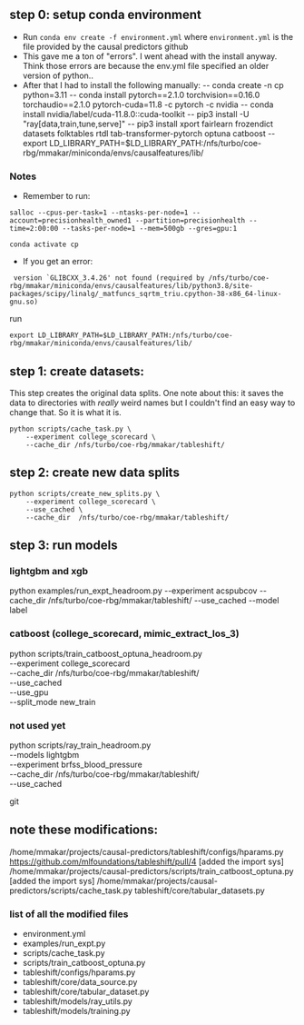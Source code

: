 ## step 0: setup conda environment
- Run `conda env create -f environment.yml` where `environment.yml` is the file provided by the causal predictors github
- This gave me a ton of "errors". I went ahead with the install anyway. Think those errors are because the env.yml file specified an older version of python..
- After that I had to install the following manually: 
-- conda create -n cp python=3.11
-- conda install pytorch==2.1.0 torchvision==0.16.0 torchaudio==2.1.0 pytorch-cuda=11.8 -c pytorch -c nvidia
-- conda install nvidia/label/cuda-11.8.0::cuda-toolkit
-- pip3 install -U "ray[data,train,tune,serve]"
-- pip3 install xport fairlearn frozendict datasets folktables rtdl tab-transformer-pytorch optuna catboost
-- export LD_LIBRARY_PATH=$LD_LIBRARY_PATH:/nfs/turbo/coe-rbg/mmakar/miniconda/envs/causalfeatures/lib/



### Notes
- Remember to run: 
```
salloc --cpus-per-task=1 --ntasks-per-node=1 --account=precisionhealth_owned1 --partition=precisionhealth --time=2:00:00 --tasks-per-node=1 --mem=500gb --gres=gpu:1

conda activate cp
```
- If you get an error: 
```
 version `GLIBCXX_3.4.26' not found (required by /nfs/turbo/coe-rbg/mmakar/miniconda/envs/causalfeatures/lib/python3.8/site-packages/scipy/linalg/_matfuncs_sqrtm_triu.cpython-38-x86_64-linux-gnu.so)
```
run
```
export LD_LIBRARY_PATH=$LD_LIBRARY_PATH:/nfs/turbo/coe-rbg/mmakar/miniconda/envs/causalfeatures/lib/
```

## step 1: create datasets: 
This step creates the original data splits. One note about this: it saves the data to directories with *really* weird names but I couldn't find an easy way to change that. So it is what it is. 
```
python scripts/cache_task.py \
    --experiment college_scorecard \
    --cache_dir /nfs/turbo/coe-rbg/mmakar/tableshift/
```
## step 2: create new data splits 
```
python scripts/create_new_splits.py \
    --experiment college_scorecard \
    --use_cached \
    --cache_dir  /nfs/turbo/coe-rbg/mmakar/tableshift/ 
```


## step 3: run models 
### lightgbm and xgb
python examples/run_expt_headroom.py --experiment acspubcov --cache_dir  /nfs/turbo/coe-rbg/mmakar/tableshift/ --use_cached --model label

### catboost (college_scorecard, mimic_extract_los_3)
python scripts/train_catboost_optuna_headroom.py \
    --experiment college_scorecard \
    --cache_dir  /nfs/turbo/coe-rbg/mmakar/tableshift/ \
    --use_cached \
    --use_gpu \
    --split_mode new_train 

### not used yet 
python scripts/ray_train_headroom.py \
    --models lightgbm \
    --experiment brfss_blood_pressure \
    --cache_dir  /nfs/turbo/coe-rbg/mmakar/tableshift/ \
    --use_cached



git 
## note these modifications: 
/home/mmakar/projects/causal-predictors/tableshift/configs/hparams.py
https://github.com/mlfoundations/tableshift/pull/4
[added the import sys] /home/mmakar/projects/causal-predictors/scripts/train_catboost_optuna.py
[added the import sys] /home/mmakar/projects/causal-predictors/scripts/cache_task.py
tableshift/core/tabular_datasets.py

### list of all the modified files 
- environment.yml
- examples/run_expt.py
- scripts/cache_task.py
- scripts/train_catboost_optuna.py
- tableshift/configs/hparams.py
- tableshift/core/data_source.py
- tableshift/core/tabular_dataset.py
- tableshift/models/ray_utils.py
- tableshift/models/training.py

